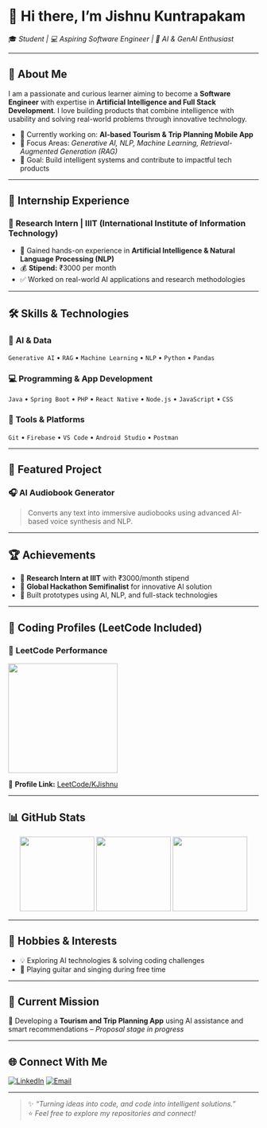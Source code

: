 # 👋 Hi there, I’m **Jishnu Kuntrapakam**  
🎓 *Student | 💻 Aspiring Software Engineer | 🤖 AI & GenAI Enthusiast*

---

## 🚀 About Me

I am a passionate and curious learner aiming to become a **Software Engineer** with expertise in **Artificial Intelligence and Full Stack Development**. I love building products that combine intelligence with usability and solving real-world problems through innovative technology.

- 🔭 Currently working on: **AI-based Tourism & Trip Planning Mobile App**
- 🤖 Focus Areas: *Generative AI, NLP, Machine Learning, Retrieval-Augmented Generation (RAG)*
- 🎯 Goal: Build intelligent systems and contribute to impactful tech products

---

## 🏢 Internship Experience

### 🌟 **Research Intern | IIIT (International Institute of Information Technology)**
- 🔬 Gained hands-on experience in **Artificial Intelligence & Natural Language Processing (NLP)**
- 💰 **Stipend:** ₹3000 per month
- ✅ Worked on real-world AI applications and research methodologies

---

## 🛠️ Skills & Technologies

### 🤖 **AI & Data**
`Generative AI` • `RAG` • `Machine Learning` • `NLP` • `Python` • `Pandas`

### 💻 **Programming & App Development**
`Java` • `Spring Boot` • `PHP` • `React Native` • `Node.js` • `JavaScript` • `CSS`

### 🧰 **Tools & Platforms**
`Git` • `Firebase` • `VS Code` • `Android Studio` • `Postman`

---

## 🌟 Featured Project

### 🎧 **AI Audiobook Generator**
> Converts any text into immersive audiobooks using advanced AI-based voice synthesis and NLP.

---

## 🏆 Achievements

- 🔹 **Research Intern at IIIT** with ₹3000/month stipend
- 🔹 **Global Hackathon Semifinalist** for innovative AI solution
- 🔹 Built prototypes using AI, NLP, and full-stack technologies

---

## 🧠 Coding Profiles (LeetCode Included)
### 🏅 **LeetCode Performance**
<img src="https://leetcard.jacoblin.cool/KJishnu?theme=dark&font=Source%20Code%20Pro&ext=contest" height="220" />

🔗 **Profile Link:** [LeetCode/KJishnu](https://leetcode.com/u/KJishnu/)

---

## 📊 GitHub Stats

<p align="center">
  <img src="https://github-readme-stats.vercel.app/api?username=KuntrapakamJishnu&show_icons=true&count_private=true&theme=tokyonight" height="150" />
  <img src="https://github-readme-streak-stats.herokuapp.com/?user=KuntrapakamJishnu&theme=tokyonight" height="150" />
  <img src="https://github-readme-stats.vercel.app/api/top-langs/?username=KuntrapakamJishnu&layout=compact&theme=tokyonight" height="150" />
</p>

---

## 🎸 Hobbies & Interests
- 💡 Exploring AI technologies & solving coding challenges
- 🎵 Playing guitar and singing during free time

---

## 🌱 Current Mission
🚀 Developing a **Tourism and Trip Planning App** using AI assistance and smart recommendations – *Proposal stage in progress*

---

## 🌐 Connect With Me

[![LinkedIn](https://img.shields.io/badge/LinkedIn-0A66C2?style=for-the-badge&logo=linkedin&logoColor=white)](https://www.linkedin.com/in/jishnu-k738/)
[![Email](https://img.shields.io/badge/Email-D14836?style=for-the-badge&logo=gmail&logoColor=white)](mailto:YOUR_EMAIL@gmail.com)

---

> ✨ *“Turning ideas into code, and code into intelligent solutions.”*  
⭐ *Feel free to explore my repositories and connect!*
